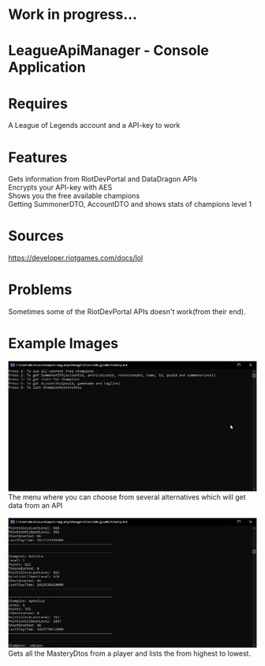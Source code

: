 # Work in progress...

# LeagueApiManager - Console Application

# Requires
A League of Legends account and a API-key to work

# Features
Gets information from RiotDevPortal and DataDragon APIs<br/>
Encrypts your API-key with AES<br/>
Shows you the free available champions<br/>
Getting SummonerDTO, AccountDTO and shows stats of champions level 1

# Sources
https://developer.riotgames.com/docs/lol

# Problems
Sometimes some of the RiotDevPortal APIs doesn't work(from their end).

# Example Images

<img src="https://github.com/lindgrenkamali/LeagueApiManager/blob/master/README-IMAGES/Menu.PNG?raw=true" />
The menu where you can choose from several alternatives which will get data from an API<br/><br/>

<img src="https://github.com/lindgrenkamali/LeagueApiManager/blob/master/README-IMAGES/Masterydtos.png?raw=true" />
Gets all the MasteryDtos from a player and lists the from highest to lowest.
